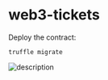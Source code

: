 # web3-tickets

Deploy the contract:
```linux
truffle migrate
```
![description](https://github.com/hyc0812/web3-tickets/tree/master/pics/related_with_test_result.png)